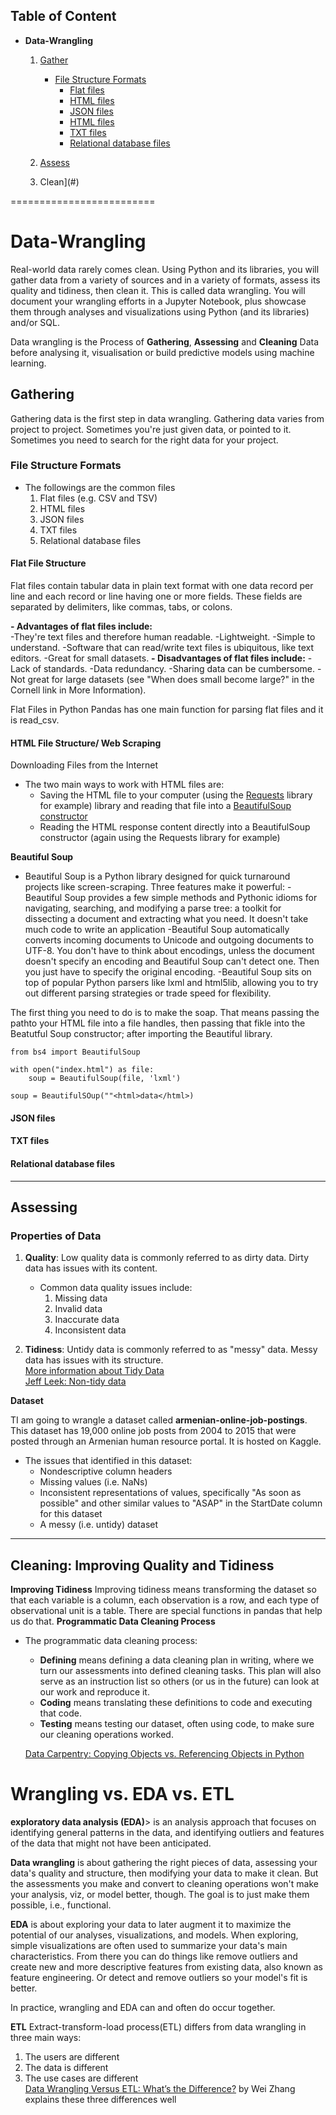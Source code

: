 ## Table of Content

- <b>Data-Wrangling</b>
   1. [Gather](#) 
        - [File Structure Formats]()
            - [Flat files]()
            - [HTML files]()
            - [JSON files]()
            - [HTML files]()
            - [TXT files]()
            - [Relational database files]()

   2. [Assess](#)
     
   3. Clean](#)
      
=========================

# Data-Wrangling
Real-world data rarely comes clean. Using Python and its libraries, you will gather data from a variety of sources and in a variety of formats, assess its quality and tidiness, then clean it. This is called data wrangling. You will document your wrangling efforts in a Jupyter Notebook, plus showcase them through analyses and visualizations using Python (and its libraries) and/or SQL. </br>

Data wrangling is the Process of **Gathering**, **Assessing** and **Cleaning** Data before analysing it, visualisation or build predictive models using machine learning.

## Gathering
Gathering data is the first step in data wrangling. Gathering data varies from project to project. Sometimes you're just given data, or pointed to it. Sometimes you need to search for the right data for your project. 

### File Structure Formats
- The followings are the common files
    1. Flat files (e.g. CSV and TSV)
    2. HTML files
    3. JSON files
    4. TXT files
    5. Relational database files
    
#### Flat File Structure

Flat files contain tabular data in plain text format with one data record per line and each record or line having one or more fields. These fields are separated by delimiters, like commas, tabs, or colons.

**- Advantages of flat files include:**</br>
    -They're text files and therefore human readable.
    -Lightweight.
    -Simple to understand.
    -Software that can read/write text files is ubiquitous, like text editors.
    -Great for small datasets.
**- Disadvantages of flat files include:**
    -Lack of standards.
    -Data redundancy.
    -Sharing data can be cumbersome.
    -Not great for large datasets (see "When does small become large?" in the Cornell link in More Information).
    
Flat Files in Python
Pandas has one main function for parsing flat files and it is read_csv.

#### HTML File Structure/ Web Scraping
Downloading Files from the Internet
- The two main ways to work with HTML files are:
    - Saving the HTML file to your computer (using the [Requests](https://2.python-requests.org//en/master/) library for example) library and reading that file into a [BeautifulSoup constructor](https://www.crummy.com/software/BeautifulSoup/)
    - Reading the HTML response content directly into a BeautifulSoup constructor (again using the Requests library for example)

**Beautiful Soup**
- Beautiful Soup is a Python library designed for quick turnaround projects like screen-scraping. Three features make it powerful:
    -Beautiful Soup provides a few simple methods and Pythonic idioms for navigating, searching, and modifying a parse tree: a toolkit for dissecting a document and extracting what you need. It doesn't take much code to write an application
    -Beautiful Soup automatically converts incoming documents to Unicode and outgoing documents to UTF-8. You don't have to think about encodings, unless the document doesn't specify an encoding and Beautiful Soup can't detect one. Then you just have to specify the original encoding.
    -Beautiful Soup sits on top of popular Python parsers like lxml and html5lib, allowing you to try out different parsing strategies or trade speed for flexibility.


The first thing you need to do is to make the soap. That means passing the pathto your HTML file into a file handles, then passing that fikle into the Beatutful Soup constructor; after importing the Beautiful library. 
```
from bs4 import BeautifulSoup

with open("index.html") as file:
    soup = BeautifulSoup(file, 'lxml')

soup = BeautifulSOup(""<html>data</html>)

```    

#### JSON files

#### TXT files

#### Relational database files

---------------------------------------------------

## Assessing
### Properties of Data
1. **Quality**:  Low quality data is commonly referred to as dirty data. Dirty data has issues with its content.
    - Common data quality issues include:
      1. Missing data
      2. Invalid data
      3. Inaccurate data
      4. Inconsistent data

2. **Tidiness**: Untidy data is commonly referred to as "messy" data. Messy data has issues with its structure.</br>
    [More information about Tidy Data](http://www.jeannicholashould.com/tidy-data-in-python.html)</br>
    [Jeff Leek: Non-tidy data](https://simplystatistics.org/2016/02/17/non-tidy-data/)


**Dataset**

TI am going to wrangle a dataset called **armenian-online-job-postings**. This dataset has 19,000 online job posts from 2004 to 2015 that were posted through an Armenian human resource portal. It is hosted on Kaggle.

- The issues that identified in this dataset:
    - Nondescriptive column headers
    - Missing values (i.e. NaNs)
    - Inconsistent representations of values, specifically "As soon as possible" and other similar values to "ASAP" in the StartDate column for this dataset
    - A messy (i.e. untidy) dataset


--------------------------------------------------------

## Cleaning: Improving Quality and Tidiness
**Improving Tidiness**
Improving tidiness means transforming the dataset so that each variable is a column, each observation is a row, and each type of observational unit is a table. There are special functions in pandas that help us do that.
**Programmatic Data Cleaning Process**
- The programmatic data cleaning process:
    - **Defining** means defining a data cleaning plan in writing, where we turn our assessments into defined cleaning tasks. This plan will also serve as an instruction list so others (or us in the future) can look at our work and reproduce it.
    - **Coding** means translating these definitions to code and executing that code.
    - **Testing** means testing our dataset, often using code, to make sure our cleaning operations worked.
    
   [Data Carpentry: Copying Objects vs. Referencing Objects in Python](https://datacarpentry.org/python-ecology-lesson/03-index-slice-subset/)

# Wrangling vs. EDA vs. ETL
**exploratory data analysis (EDA)**> is an analysis approach that focuses on identifying general patterns in the data, and identifying outliers and features of the data that might not have been anticipated.

**Data wrangling** is about gathering the right pieces of data, assessing your data's quality and structure, then modifying your data to make it clean. But the assessments you make and convert to cleaning operations won't make your analysis, viz, or model better, though. The goal is to just make them possible, i.e., functional.

**EDA** is about exploring your data to later augment it to maximize the potential of our analyses, visualizations, and models. When exploring, simple visualizations are often used to summarize your data's main characteristics. From there you can do things like remove outliers and create new and more descriptive features from existing data, also known as feature engineering. Or detect and remove outliers so your model's fit is better.</br>

In practice, wrangling and EDA can and often do occur together.

**ETL**
Extract-transform-load process(ETL) differs from data wrangling in three main ways:
  1. The users are different
  2. The data is different
  3. The use cases are different </br>
[Data Wrangling Versus ETL: What’s the Difference?](https://tdwi.org/articles/2017/02/10/data-wrangling-and-etl-differences.aspx) by Wei Zhang explains these three differences well
